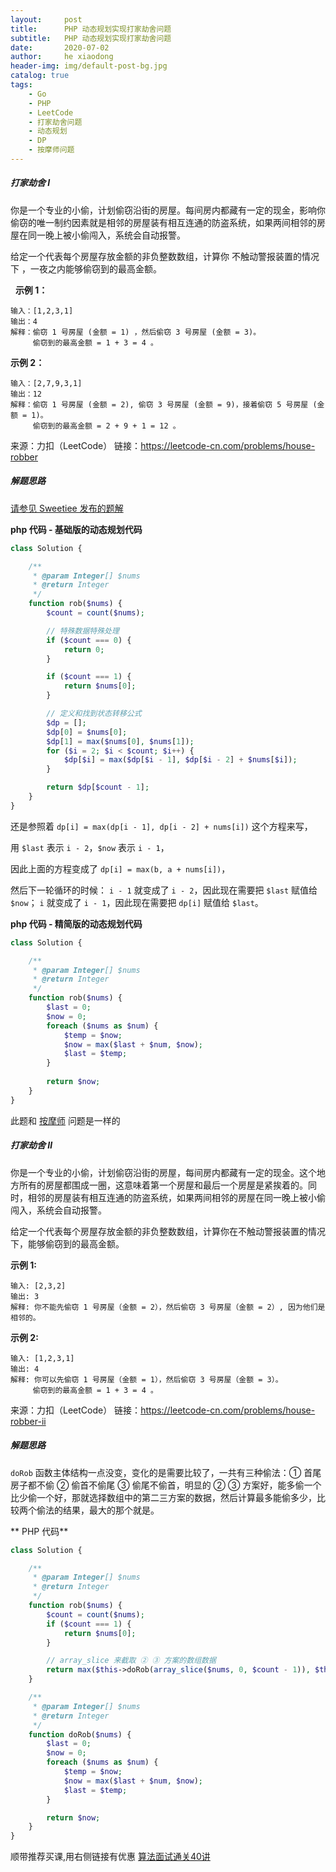 ```yaml
---
layout:     post
title:      PHP 动态规划实现打家劫舍问题
subtitle:   PHP 动态规划实现打家劫舍问题
date:       2020-07-02
author:     he xiaodong
header-img: img/default-post-bg.jpg
catalog: true
tags:
    - Go
    - PHP
    - LeetCode
    - 打家劫舍问题
    - 动态规划
    - DP
    - 按摩师问题
---
```


##### 打家劫舍 Ⅰ
你是一个专业的小偷，计划偷窃沿街的房屋。每间房内都藏有一定的现金，影响你偷窃的唯一制约因素就是相邻的房屋装有相互连通的防盗系统，如果两间相邻的房屋在同一晚上被小偷闯入，系统会自动报警。

给定一个代表每个房屋存放金额的非负整数数组，计算你 不触动警报装置的情况下 ，一夜之内能够偷窃到的最高金额。

 
**示例 1：**
```
输入：[1,2,3,1]
输出：4
解释：偷窃 1 号房屋 (金额 = 1) ，然后偷窃 3 号房屋 (金额 = 3)。
     偷窃到的最高金额 = 1 + 3 = 4 。
```

**示例 2：**
```
输入：[2,7,9,3,1]
输出：12
解释：偷窃 1 号房屋 (金额 = 2), 偷窃 3 号房屋 (金额 = 9)，接着偷窃 5 号房屋 (金额 = 1)。
     偷窃到的最高金额 = 2 + 9 + 1 = 12 。
```

来源：力扣（LeetCode）
链接：https://leetcode-cn.com/problems/house-robber

##### 解题思路
[请参见 Sweetiee 发布的题解](https://leetcode-cn.com/problems/house-robber/solution/liang-ge-yue-0ji-chu-cong-an-mo-shi-zhuan-xing-zi-/)

**php 代码 - 基础版的动态规划代码**
```php
class Solution {

    /**
     * @param Integer[] $nums
     * @return Integer
     */
    function rob($nums) {
        $count = count($nums);

        // 特殊数据特殊处理
        if ($count === 0) {
            return 0;
        }

        if ($count === 1) {
            return $nums[0];
        }

        // 定义和找到状态转移公式
        $dp = [];
        $dp[0] = $nums[0];
        $dp[1] = max($nums[0], $nums[1]);
        for ($i = 2; $i < $count; $i++) {
            $dp[$i] = max($dp[$i - 1], $dp[$i - 2] + $nums[$i]);
        }

        return $dp[$count - 1];
    }
}
```

还是参照着 `dp[i] = max(dp[i - 1], dp[i - 2] + nums[i])` 这个方程来写，

用 `$last` 表示 `i - 2`，`$now` 表示 `i - 1`，

因此上面的方程变成了 `dp[i] = max(b, a + nums[i])`，

然后下一轮循环的时候：
`i - 1` 就变成了 `i - 2`，因此现在需要把 `$last` 赋值给 `$now`；
`i` 就变成了 `i - 1`，因此现在需要把 `dp[i]` 赋值给 `$last`。


**php 代码 - 精简版的动态规划代码**
```php
class Solution {

    /**
     * @param Integer[] $nums
     * @return Integer
     */
    function rob($nums) {
        $last = 0;
        $now = 0;
        foreach ($nums as $num) {
            $temp = $now;
            $now = max($last + $num, $now);
            $last = $temp;
        }
        
        return $now;
    }
}
```

此题和 [按摩师](https://leetcode-cn.com/problems/the-masseuse-lcci/) 问题是一样的

##### 打家劫舍 Ⅱ
你是一个专业的小偷，计划偷窃沿街的房屋，每间房内都藏有一定的现金。这个地方所有的房屋都围成一圈，这意味着第一个房屋和最后一个房屋是紧挨着的。同时，相邻的房屋装有相互连通的防盗系统，如果两间相邻的房屋在同一晚上被小偷闯入，系统会自动报警。

给定一个代表每个房屋存放金额的非负整数数组，计算你在不触动警报装置的情况下，能够偷窃到的最高金额。

**示例 1:**
```
输入: [2,3,2]
输出: 3
解释: 你不能先偷窃 1 号房屋（金额 = 2），然后偷窃 3 号房屋（金额 = 2）, 因为他们是相邻的。
```

**示例 2:**
```
输入: [1,2,3,1]
输出: 4
解释: 你可以先偷窃 1 号房屋（金额 = 1），然后偷窃 3 号房屋（金额 = 3）。
     偷窃到的最高金额 = 1 + 3 = 4 。
```

来源：力扣（LeetCode）
链接：https://leetcode-cn.com/problems/house-robber-ii

##### 解题思路
`doRob` 函数主体结构一点没变，变化的是需要比较了，一共有三种偷法：① 首尾房子都不偷 ② 偷首不偷尾 ③ 偷尾不偷首，明显的 ② ③ 方案好，能多偷一个比少偷一个好，那就选择数组中的第二三方案的数据，然后计算最多能偷多少，比较两个偷法的结果，最大的那个就是。

** PHP 代码**
```php
class Solution {

    /**
     * @param Integer[] $nums
     * @return Integer
     */
    function rob($nums) {
        $count = count($nums);
        if ($count === 1) {
            return $nums[0];
        }

        // array_slice 来截取 ② ③ 方案的数组数据
        return max($this->doRob(array_slice($nums, 0, $count - 1)), $this->doRob(array_slice($nums, 1, $count - 1)));
    }

    /**
     * @param Integer[] $nums
     * @return Integer
     */
    function doRob($nums) {
        $last = 0;
        $now = 0;
        foreach ($nums as $num) {
            $temp = $now;
            $now = max($last + $num, $now);
            $last = $temp;
        }

        return $now;
    }
}
```

顺带推荐买课,用右侧链接有优惠 [算法面试通关40讲](https://time.geekbang.org/course/intro/130?code=eh3BHyG3lG7AVgwxWXsSgvRJZROaofNh-bg7Fu7lHU4%3D&utm_term=SPoster)